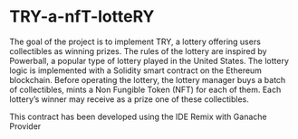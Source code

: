 # TRY-a-nfT-lotteRY
The goal of the project is to implement TRY, a lottery offering users collectibles  as winning prizes. The rules of the lottery are inspired by Powerball, a popular  type of lottery played in the United States. The lottery logic is implemented with a Solidity smart contract on the Ethereum blockchain. Before  operating the lottery, the lottery manager buys a batch of collectibles, mints a Non Fungible Token (NFT) for each of them.  Each lottery’s winner may receive as a prize one of these
collectibles.

This contract has been developed using the IDE Remix with Ganache Provider
